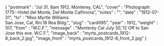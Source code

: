 {
  "postmark" : "Jul 31, 8am 1912, Monterey, CAL",
  "cover" : "Photograph: 1775--Hotel del Monte, Del Monte Calfironia",
  "notes" : "",
  "date" : "1912-07-31",
  "to" : "Miss Myrtle Williams<br> San Jose, Cal, Rm.18 Rea Bldg.",
  "slug" : "card095",
  "year" : 1912,
  "weight" : 107,
  "from" : "W.C.F.",
  "message" : "Monterey Cal July 30,'12 Off to San Jose this eve. W.C.F.",
  "image_back" : "myrts_postcards_1912-8_back_2.jpg",
  "image_front" : "myrts_postcards_1912-8_front_2.jpg"
}
